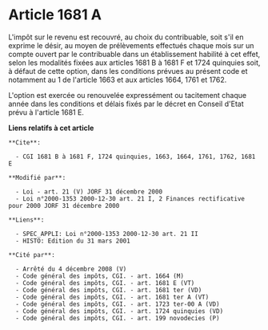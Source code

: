 # Article 1681 A

L'impôt sur le revenu est recouvré, au choix du contribuable, soit s'il en exprime le désir, au moyen de prélèvements
effectués chaque mois sur un compte ouvert par le contribuable dans un établissement habilité à cet effet, selon les
modalités fixées aux articles 1681 B à 1681 F et 1724 quinquies soit, à défaut de cette option, dans les conditions prévues
au présent code et notamment au 1 de l'article 1663 et aux articles 1664, 1761 et 1762.

L'option est exercée ou renouvelée expressément ou tacitement chaque année dans les conditions et délais fixés par le décret
en Conseil d'Etat prévu à l'article 1681 E.

**Liens relatifs à cet article**

	**Cite**:

	  - CGI 1681 B à 1681 F, 1724 quinquies, 1663, 1664, 1761, 1762, 1681 E

	**Modifié par**:

	  - Loi - art. 21 (V) JORF 31 décembre 2000
	  - Loi n°2000-1353 2000-12-30 art. 21 I, 2 Finances rectificative pour 2000 JORF 31 décembre 2000

	**Liens**:

	  - SPEC_APPLI: Loi n°2000-1353 2000-12-30 art. 21 II
	  - HISTO: Edition du 31 mars 2001

	**Cité par**:

	  - Arrêté du 4 décembre 2008 (V)
	  - Code général des impôts, CGI. - art. 1664 (M)
	  - Code général des impôts, CGI. - art. 1681 E (VT)
	  - Code général des impôts, CGI. - art. 1681 ter (VD)
	  - Code général des impôts, CGI. - art. 1681 ter A (VT)
	  - Code général des impôts, CGI. - art. 1723 ter-00 A (VD)
	  - Code général des impôts, CGI. - art. 1724 quinquies (VD)
	  - Code général des impôts, CGI. - art. 199 novodecies (P)
